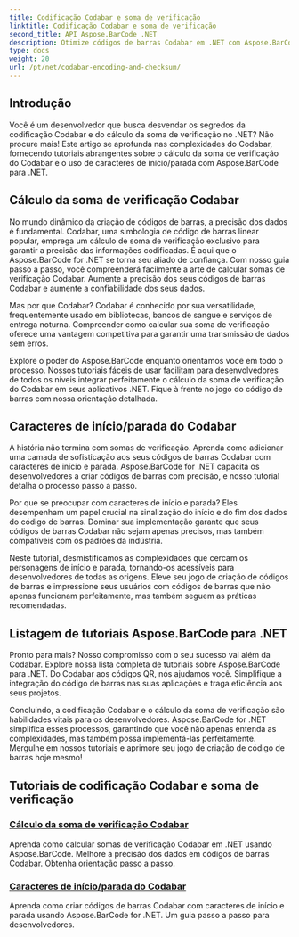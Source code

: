 ```yaml
---
title: Codificação Codabar e soma de verificação
linktitle: Codificação Codabar e soma de verificação
second_title: API Aspose.BarCode .NET
description: Otimize códigos de barras Codabar em .NET com Aspose.BarCode! Cálculo de checksum mestre para dados precisos. Crie sem esforço usando caracteres de início/parada com nossos tutoriais.
type: docs
weight: 20
url: /pt/net/codabar-encoding-and-checksum/
---
```

## Introdução

Você é um desenvolvedor que busca desvendar os segredos da codificação Codabar e do cálculo da soma de verificação no .NET? Não procure mais! Este artigo se aprofunda nas complexidades do Codabar, fornecendo tutoriais abrangentes sobre o cálculo da soma de verificação do Codabar e o uso de caracteres de início/parada com Aspose.BarCode para .NET.

## Cálculo da soma de verificação Codabar
No mundo dinâmico da criação de códigos de barras, a precisão dos dados é fundamental. Codabar, uma simbologia de código de barras linear popular, emprega um cálculo de soma de verificação exclusivo para garantir a precisão das informações codificadas. É aqui que o Aspose.BarCode for .NET se torna seu aliado de confiança. Com nosso guia passo a passo, você compreenderá facilmente a arte de calcular somas de verificação Codabar. Aumente a precisão dos seus códigos de barras Codabar e aumente a confiabilidade dos seus dados.

Mas por que Codabar? Codabar é conhecido por sua versatilidade, frequentemente usado em bibliotecas, bancos de sangue e serviços de entrega noturna. Compreender como calcular sua soma de verificação oferece uma vantagem competitiva para garantir uma transmissão de dados sem erros.

Explore o poder do Aspose.BarCode enquanto orientamos você em todo o processo. Nossos tutoriais fáceis de usar facilitam para desenvolvedores de todos os níveis integrar perfeitamente o cálculo da soma de verificação do Codabar em seus aplicativos .NET. Fique à frente no jogo do código de barras com nossa orientação detalhada.

## Caracteres de início/parada do Codabar
A história não termina com somas de verificação. Aprenda como adicionar uma camada de sofisticação aos seus códigos de barras Codabar com caracteres de início e parada. Aspose.BarCode for .NET capacita os desenvolvedores a criar códigos de barras com precisão, e nosso tutorial detalha o processo passo a passo.

Por que se preocupar com caracteres de início e parada? Eles desempenham um papel crucial na sinalização do início e do fim dos dados do código de barras. Dominar sua implementação garante que seus códigos de barras Codabar não sejam apenas precisos, mas também compatíveis com os padrões da indústria.

Neste tutorial, desmistificamos as complexidades que cercam os personagens de início e parada, tornando-os acessíveis para desenvolvedores de todas as origens. Eleve seu jogo de criação de códigos de barras e impressione seus usuários com códigos de barras que não apenas funcionam perfeitamente, mas também seguem as práticas recomendadas.

## Listagem de tutoriais Aspose.BarCode para .NET
Pronto para mais? Nosso compromisso com o seu sucesso vai além da Codabar. Explore nossa lista completa de tutoriais sobre Aspose.BarCode para .NET. Do Codabar aos códigos QR, nós ajudamos você. Simplifique a integração do código de barras nas suas aplicações e traga eficiência aos seus projetos.

Concluindo, a codificação Codabar e o cálculo da soma de verificação são habilidades vitais para os desenvolvedores. Aspose.BarCode for .NET simplifica esses processos, garantindo que você não apenas entenda as complexidades, mas também possa implementá-las perfeitamente. Mergulhe em nossos tutoriais e aprimore seu jogo de criação de código de barras hoje mesmo!
## Tutoriais de codificação Codabar e soma de verificação
### [Cálculo da soma de verificação Codabar](./codabar-checksum-calculation/)
Aprenda como calcular somas de verificação Codabar em .NET usando Aspose.BarCode. Melhore a precisão dos dados em códigos de barras Codabar. Obtenha orientação passo a passo.
### [Caracteres de início/parada do Codabar](./codabar-start-stop-characters/)
Aprenda como criar códigos de barras Codabar com caracteres de início e parada usando Aspose.BarCode for .NET. Um guia passo a passo para desenvolvedores.